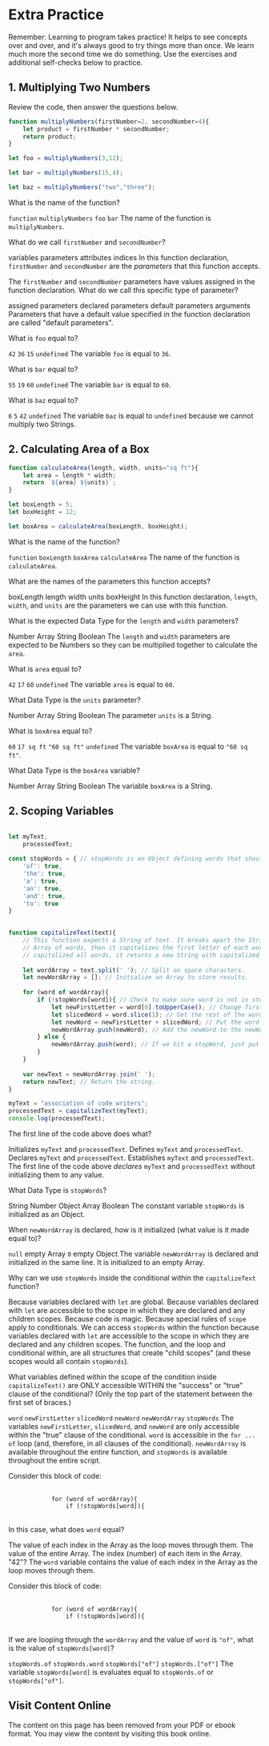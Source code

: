 # Extra Practice

Remember: Learning to program takes practice! It helps to see concepts over and over, and it's always good to try things more than once. We learn much more the second time we do something. Use the exercises and additional self-checks below to practice.


## 1. Multiplying Two Numbers
Review the code, then answer the questions below.

```js
function multiplyNumbers(firstNumber=2, secondNumber=4){
    let product = firstNumber * secondNumber;
    return product;
}

let foo = multiplyNumbers(3,12);

let bar = multiplyNumbers(15,4);

let baz = multiplyNumbers("two","three");

```
<quiz name="">
    <question>
        <p>What is the name of the function?</p>
        <answer><code>function</code></answer>
        <answer correct><code>multiplyNumbers</code></answer>
        <answer><code>foo</code></answer>
        <answer><code>bar</code></answer>
        <explanation>The name of the function is <code>multiplyNumbers</code>.</explanation>
    </question>
    <question>
        <p>What do we call <code>firstNumber</code> and <code>secondNumber</code>?</p>
        <answer>variables</answer>
        <answer correct>parameters</answer>
        <answer>attributes</answer>
        <answer>indices</answer>
        <explanation>In this function declaration, <code>firstNumber</code> and <code>secondNumber</code> are the <i>parameters</i> that this function accepts.</explanation>
    </question>
    <question>
        <p>The <code>firstNumber</code> and <code>secondNumber</code> parameters have values assigned in the function declaration. What do we call this specific type of parameter?</p>
        <answer>assigned parameters</answer>
        <answer>declared parameters</answer>
        <answer correct>default parameters</answer>
        <answer>arguments</answer>
        <explanation>Parameters that have a default value specified in the function declaration are called "default parameters".</explanation>
    </question>
    <question>
        <p>What is <code>foo</code> equal to?</p>
        <answer><code>42</code></answer>
        <answer correct><code>36</code></answer>
        <answer><code>15</code></answer>
        <answer><code>undefined</code></answer>
        <explanation>The variable <code>foo</code> is equal to <code>36</code>.</explanation>
    </question>
    <question>
        <p>What is <code>bar</code> equal to?</p>
        <answer><code>55</code></answer>
        <answer><code>19</code></answer>
        <answer correct><code>60</code></answer>
        <answer><code>undefined</code></answer>
        <explanation>The variable <code>bar</code> is equal to <code>60</code>.</explanation>
    </question>
    <question>
        <p>What is <code>baz</code> equal to?</p>
        <answer><code>6</code></answer>
        <answer><code>5</code></answer>
        <answer><code>42</code></answer>
        <answer correct><code>undefined</code></answer>
        <explanation>The variable <code>baz</code> is equal to <code>undefined</code> because we cannot multiply two Strings.</explanation>
    </question>

</quiz>

## 2. Calculating Area of a Box
```js
function calculateArea(length, width, units="sq ft"){
    let area = length * width;
    return `${area} ${units}`;
}

let boxLength = 5;
let boxHeight = 12;

let boxArea = calculateArea(boxLength, boxHeight);

```
<quiz name="">
    <question>
        <p>What is the name of the function?</p>
        <answer><code>function</code></answer>
        <answer><code>boxLength</code></answer>
        <answer><code>boxArea</code></answer>
        <answer correct><code>calculateArea</code></answer>
        <explanation>The name of the function is <code>calculateArea</code>.</explanation>
    </question>
    <question multiple>
        <p>What are the names of the parameters this function accepts?</p>
        <answer>boxLength</answer>
        <answer correct>length</answer>
        <answer correct>width</answer>
        <answer correct>units</answer>
        <answer>boxHeight</answer>
        <explanation>In this function declaration, <code>length</code>, <code>width</code>, and <code>units</code> are the parameters we can use with this function.</explanation>
    </question>
    <question>
        <p>What is the expected Data Type for the <code>length</code> and <code>width</code> parameters?</p>
        <answer correct>Number</answer>
        <answer>Array</answer>
        <answer>String</answer>
        <answer>Boolean</answer>
        <explanation>The <code>length</code> and <code>width</code> parameters are expected to be Numbers so they can be multiplied together to calculate the <code>area</code>.</explanation>
    </question>
    <question>
        <p>What is <code>area</code> equal to?</p>
        <answer><code>42</code></answer>
        <answer><code>17</code></answer>
        <answer correct><code>60</code></answer>
        <answer><code>undefined</code></answer>
        <explanation>The variable <code>area</code> is equal to <code>60</code>.</explanation>
    </question>
    <question>
        <p>What Data Type is the <code>units</code> parameter?</p>
        <answer>Number</answer>
        <answer>Array</answer>
        <answer correct>String</answer>
        <answer>Boolean</answer>
        <explanation>The parameter <code>units</code> is a String.</explanation>
    </question>
    <question>
        <p>What is <code>boxArea</code> equal to?</p>
        <answer><code>60</code></answer>
        <answer><code>17 sq ft</code></answer>
        <answer correct><code>"60 sq ft"</code></answer>
        <answer><code>undefined</code></answer>
        <explanation>The variable <code>boxArea</code> is equal to <code>"60 sq ft"</code>.</explanation>
    </question>
    <question>
        <p>What Data Type is the <code>boxArea</code> variable?</p>
        <answer>Number</answer>
        <answer>Array</answer>
        <answer correct>String</answer>
        <answer>Boolean</answer>
        <explanation>The variable <code>boxArea</code> is a String.</explanation>
    </question>

</quiz>

## 2. Scoping Variables
```js

let myText,
    processedText;
    
const stopWords = { // stopWords is an Object defining words that should not be capitalized.
    'of': true,
    'the': true,
    'a': true,
    'an': true,
    'and': true,
    'to': true
}
    

function capitalizeText(text){
    // This function expects a String of text. It breaks apart the String into an 
    // Array of words, then it capitalizes the first letter of each word. Once it has
    // capitalized all words, it returns a new String with capitalized text.
    
    let wordArray = text.split(' '); // Split on space characters.
    let newWordArray = []; // Initialize an Array to store results.
    
    for (word of wordArray){
        if (!stopWords[word]){ // Check to make sure word is not in stopwords list.
            let newFirstLetter = word[0].toUpperCase(); // Change first letter in `word` to uppercase.
            let slicedWord = word.slice(1); // Get the rest of the word after the first letter.
            let newWord = newFirstLetter + slicedWord; // Put the word back together.
            newWordArray.push(newWord); // Add the newWord to the newWordArray of capitalized words.
        } else {
            newWordArray.push(word); // If we hit a stopWord, just put that word back in the list without altering.
        }
    }
    
    var newText = newWordArray.join(' ');
    return newText; // Return the string.
}

myText = "association of code writers";
processedText = capitalizeText(myText);
console.log(processedText);
```
<quiz name="">
    <question>
        <p>The first line of the code above does what?</p>
        <answer>Initializes <code>myText</code> and <code>processedText</code>.</answer>
        <answer>Defines <code>myText</code> and <code>processedText</code>.</answer>
        <answer correct>Declares <code>myText</code> and <code>processedText</code>.</answer>
        <answer>Establishes <code>myText</code> and <code>processedText</code>.</answer>
        <explanation>The first line of the code above <i>declares</i> <code>myText</code> and <code>processedText</code> without initializing them to any value.</explanation>
    </question>
    <question>
        <p>What Data Type is <code>stopWords</code>?</p>
        <answer>String</answer>
        <answer>Number</answer>
        <answer correct>Object</answer>
        <answer>Array</answer>
        <answer>Boolean</answer>
        <explanation>The constant variable <code>stopWords</code> is initialized as an Object.</explanation>
    </question>
    <question>
        <p>When <code>newWordArray</code> is declared, how is it initialized (what value is it made equal to)?</p>
        <answer><code>null</code></answer>
        <answer correct>empty Array</answer>
        <answer><code>0</code></answer>
        <answer>empty Object</answer>
        <explanation>The variable <code>newWordArray</code> is declared and initialized in the same line. It is initialized to an empty Array.</explanation>
    </question>
    <question>
        <p>Why can we use <code>stopWords</code> inside the conditional within the <code>capitalizeText</code> function?</p>
        <answer>Because variables declared with <code>let</code> are global.</answer>
        <answer correct>Because variables declared with <code>let</code> are accessible to the scope in which they are declared and any children scopes.</answer>
        <answer>Because code is magic.</answer>
        <answer>Because special rules of <code>scope</code> apply to conditionals.</answer>
        <explanation>We can access <code>stopWords</code> within the function because variables declared with <code>let</code> are accessible to the scope in which they are declared and any children scopes. The function, and the loop and conditional within, are all structures that create "child scopes" (and these scopes would all contain <code>stopWords</code>).</explanation>
    </question>
    <question multiple>
        <p>What variables defined within the scope of the condition inside <code>capitalizeText()</code> are ONLY accessible WITHIN the "success" or "true" clause of the conditional? (Only the top part of the statement between the first set of braces.)</p>
        <answer><code>word</code></answer>
        <answer correct><code>newFirstLetter</code></answer>
        <answer correct><code>slicedWord</code></answer>
        <answer correct><code>newWord</code></answer>
        <answer><code>newWordArray</code></answer>
        <answer><code>stopWords</code></answer>
        <explanation>The variables <code>newFirstLetter</code>, <code>slicedWord</code>, and <code>newWord</code> are only accessible within the "true" clause of the conditional. <code>word</code> is accessible in the <code>for ... of</code> loop (and, therefore, in all clauses of the conditional). <code>newWordArray</code> is available throughout the entire function, and <code>stopWords</code> is available throughout the entire script.</explanation>
    </question>
    <question>
        <p>Consider this block of code:<br><br>
            <code>
            for (word of wordArray){
                if (!stopWords[word]){
            </code>
            <br><br>
            In this case, what does <code>word</code> equal?
        </p>
        <answer correct>The value of each index in the Array as the loop moves through them.</answer>
        <answer>The value of the entire Array.</answer>
        <answer>The index (number) of each item in the Array.</answer>
        <answer>"42"?</answer>
        <explanation>The <code>word</code> variable contains the value of each index in the Array as the loop moves through them.</explanation>
    </question>
    <question multiple>
        <p>
            Consider this block of code:<br><br>
            <code>
            for (word of wordArray){
                if (!stopWords[word]){
            </code>
            <br><br>
            If we are looping through the <code>wordArray</code> and the value of <code>word</code> is <code>"of"</code>,
            what is the value of <code>stopWords[word]</code>?
        </p>
        <answer correct><code>stopWords.of</code></answer>
        <answer><code>stopWords.word</code></answer>
        <answer correct><code>stopWords["of"]</code></answer>
        <answer><code>stopWords.["of"]</code></answer>
        <explanation>The variable <code>stopWords[word]</code> is evaluates equal to <code>stopWords.of</code> or <code>stopWords["of"]</code>.</explanation>
    </question>
</quiz>





<div class="no-quiz">
     <h2>Visit Content Online</h2>
     <p> 
         The content on this page has been removed from your PDF 
         or ebook format. You may view the content by visiting
         this book online.
     </p>
</div>

